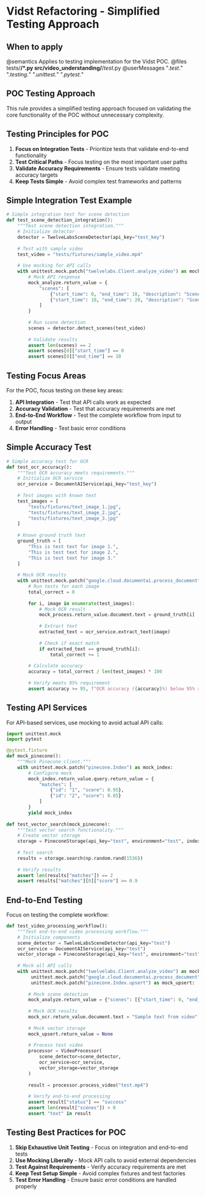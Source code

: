 # Vidst Refactoring - Simplified Testing Approach

## When to apply
@semantics Applies to testing implementation for the Vidst POC.
@files tests/**/*.py src/video_understanding/**/*test*.py
@userMessages ".*test.*" ".*testing.*" ".*unittest.*" ".*pytest.*"

## POC Testing Approach

This rule provides a simplified testing approach focused on validating the core functionality of the POC without unnecessary complexity.

## Testing Principles for POC

1. **Focus on Integration Tests** - Prioritize tests that validate end-to-end functionality
2. **Test Critical Paths** - Focus testing on the most important user paths
3. **Validate Accuracy Requirements** - Ensure tests validate meeting accuracy targets
4. **Keep Tests Simple** - Avoid complex test frameworks and patterns

## Simple Integration Test Example

```python
# Simple integration test for scene detection
def test_scene_detection_integration():
    """Test scene detection integration."""
    # Initialize detector
    detector = TwelveLabsSceneDetector(api_key="test_key")
    
    # Test with sample video
    test_video = "tests/fixtures/sample_video.mp4"
    
    # Use mocking for API calls
    with unittest.mock.patch("twelvelabs.Client.analyze_video") as mock_analyze:
        # Mock API response
        mock_analyze.return_value = {
            "scenes": [
                {"start_time": 0, "end_time": 10, "description": "Scene 1"},
                {"start_time": 10, "end_time": 20, "description": "Scene 2"}
            ]
        }
        
        # Run scene detection
        scenes = detector.detect_scenes(test_video)
        
        # Validate results
        assert len(scenes) == 2
        assert scenes[0]["start_time"] == 0
        assert scenes[0]["end_time"] == 10
```

## Testing Focus Areas

For the POC, focus testing on these key areas:

1. **API Integration** - Test that API calls work as expected
2. **Accuracy Validation** - Test that accuracy requirements are met
3. **End-to-End Workflow** - Test the complete workflow from input to output
4. **Error Handling** - Test basic error conditions

## Simple Accuracy Test

```python
# Simple accuracy test for OCR
def test_ocr_accuracy():
    """Test OCR accuracy meets requirements."""
    # Initialize OCR service
    ocr_service = DocumentAIService(api_key="test_key")
    
    # Test images with known text
    test_images = [
        "tests/fixtures/text_image_1.jpg",
        "tests/fixtures/text_image_2.jpg",
        "tests/fixtures/text_image_3.jpg"
    ]
    
    # Known ground truth text
    ground_truth = [
        "This is test text for image 1.",
        "This is test text for image 2.",
        "This is test text for image 3."
    ]
    
    # Mock OCR results
    with unittest.mock.patch("google.cloud.documentai.process_document") as mock_process:
        # Run tests for each image
        total_correct = 0
        
        for i, image in enumerate(test_images):
            # Mock OCR result
            mock_process.return_value.document.text = ground_truth[i]
            
            # Extract text
            extracted_text = ocr_service.extract_text(image)
            
            # Check if exact match
            if extracted_text == ground_truth[i]:
                total_correct += 1
                
        # Calculate accuracy
        accuracy = total_correct / len(test_images) * 100
        
        # Verify meets 95% requirement
        assert accuracy >= 95, f"OCR accuracy ({accuracy}%) below 95% requirement"
```

## Testing API Services

For API-based services, use mocking to avoid actual API calls:

```python
import unittest.mock
import pytest

@pytest.fixture
def mock_pinecone():
    """Mock Pinecone client."""
    with unittest.mock.patch("pinecone.Index") as mock_index:
        # Configure mock
        mock_index.return_value.query.return_value = {
            "matches": [
                {"id": "1", "score": 0.95},
                {"id": "2", "score": 0.85}
            ]
        }
        yield mock_index
        
def test_vector_search(mock_pinecone):
    """Test vector search functionality."""
    # Create vector storage
    storage = PineconeStorage(api_key="test", environment="test", index_name="test")
    
    # Test search
    results = storage.search(np.random.rand(1536))
    
    # Verify results
    assert len(results["matches"]) == 2
    assert results["matches"][0]["score"] >= 0.9
```

## End-to-End Testing

Focus on testing the complete workflow:

```python
def test_video_processing_workflow():
    """Test end-to-end video processing workflow."""
    # Initialize components
    scene_detector = TwelveLabsSceneDetector(api_key="test")
    ocr_service = DocumentAIService(api_key="test")
    vector_storage = PineconeStorage(api_key="test", environment="test", index_name="test")
    
    # Mock all API calls
    with unittest.mock.patch("twelvelabs.Client.analyze_video") as mock_analyze, \
         unittest.mock.patch("google.cloud.documentai.process_document") as mock_ocr, \
         unittest.mock.patch("pinecone.Index.upsert") as mock_upsert:
        
        # Mock scene detection
        mock_analyze.return_value = {"scenes": [{"start_time": 0, "end_time": 10}]}
        
        # Mock OCR results
        mock_ocr.return_value.document.text = "Sample text from video"
        
        # Mock vector storage
        mock_upsert.return_value = None
        
        # Process test video
        processor = VideoProcessor(
            scene_detector=scene_detector,
            ocr_service=ocr_service,
            vector_storage=vector_storage
        )
        
        result = processor.process_video("test.mp4")
        
        # Verify end-to-end processing
        assert result["status"] == "success"
        assert len(result["scenes"]) > 0
        assert "text" in result
```

## Testing Best Practices for POC

1. **Skip Exhaustive Unit Testing** - Focus on integration and end-to-end tests
2. **Use Mocking Liberally** - Mock API calls to avoid external dependencies
3. **Test Against Requirements** - Verify accuracy requirements are met
4. **Keep Test Setup Simple** - Avoid complex fixtures and test factories
5. **Test Error Handling** - Ensure basic error conditions are handled properly

